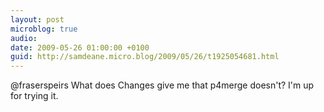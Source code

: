 ```yaml
---
layout: post
microblog: true
audio: 
date: 2009-05-26 01:00:00 +0100
guid: http://samdeane.micro.blog/2009/05/26/t1925054681.html
---
```

@fraserspeirs What does Changes give me that p4merge doesn't? I'm up for trying it.
